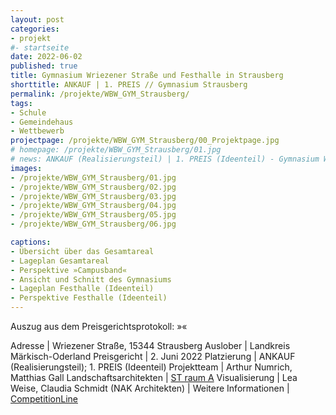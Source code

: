```yaml
---
layout: post
categories:
- projekt
#- startseite
date: 2022-06-02
published: true
title: Gymnasium Wriezener Straße und Festhalle in Strausberg
shorttitle: ANKAUF | 1. PREIS // Gymnasium Strausberg
permalink: /projekte/WBW_GYM_Strausberg/
tags: 
- Schule
- Gemeindehaus
- Wettbewerb 
projectpage: /projekte/WBW_GYM_Strausberg/00_Projektpage.jpg
# homepage: /projekte/WBW_GYM_Strausberg/01.jpg
# news: ANKAUF (Realisierungsteil) | 1. PREIS (Ideenteil) - Gymnasium Wriezener Straße und Festhalle in Strausberg
images:
- /projekte/WBW_GYM_Strausberg/01.jpg 
- /projekte/WBW_GYM_Strausberg/02.jpg 
- /projekte/WBW_GYM_Strausberg/03.jpg 
- /projekte/WBW_GYM_Strausberg/04.jpg 
- /projekte/WBW_GYM_Strausberg/05.jpg 
- /projekte/WBW_GYM_Strausberg/06.jpg 

captions:
- Übersicht über das Gesamtareal  
- Lageplan Gesamtareal
- Perspektive »Campusband«
- Ansicht und Schnitt des Gymnasiums
- Lageplan Festhalle (Ideenteil)
- Perspektive Festhalle (Ideenteil)
---
```


Auszug aus dem Preisgerichtsprotokoll: »«



Adresse					|	Wriezener Straße, 15344 Strausberg
Auslober				|	Landkreis Märkisch-Oderland
Preisgericht			|	2. Juni 2022
Platzierung				|	ANKAUF (Realisierungsteil); 1. PREIS (Ideenteil)
Projektteam				|	Arthur Numrich, Matthias Gall 
Landschaftsarchitekten	|	[ST raum A](http://www.strauma.com)
Visualisierung 			| 	Lea Weise, Claudia Schmidt (NAK Architekten)
						|
Weitere Informationen   |   [CompetitionLine](https://www.competitionline.com/de/news/ergebnisse/wettbewerbsergebnis-schule-445840.html) 